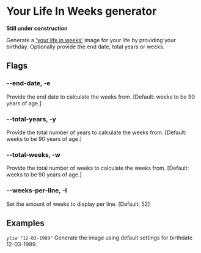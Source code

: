 # Your Life In Weeks generator

**Still under construction**

Generate a ['your life in weeks'](https://waitbutwhy.com/2014/05/life-weeks.html)
image for your life by providing your birthday. Optionally provide the end date,
total years or weeks.

## Flags
### --end-date, -e
Provide the end date to calculate the weeks from. [Default: weeks to be 90 years
of age.]

### --total-years, -y
Provide the total number of years to calculate the weeks from. [Default: weeks
to be 90 years of age.]

### --total-weeks, -w
Provide the total number of weeks to calculate the weeks from. [Default: weeks
to be 90 years of age.]

### --weeks-per-line, -l
Set the amount of weeks to display per line. [Default: 52]


## Examples

`yliw "12-03-1989"` 
Generate the image using default settings for birthdate 12-03-1989.
